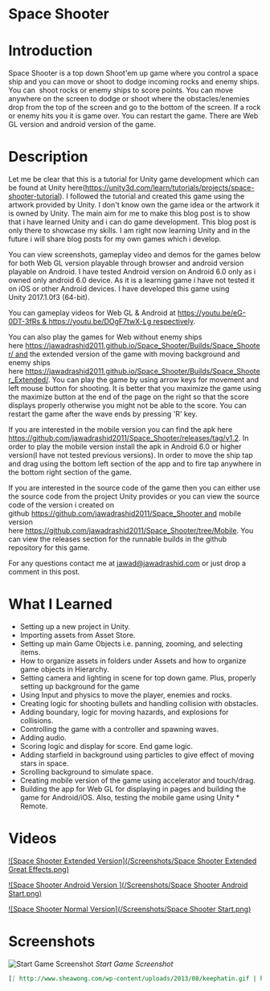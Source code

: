 # Space Shooter

# Introduction

Space Shooter is a top down Shoot'em up game where you control a space ship and you can move or shoot to dodge incoming rocks and enemy ships. You can  shoot rocks or enemy ships to score points. You can move anywhere on the screen to dodge or shoot where the obstacles/enemies drop from the top of the screen and go to the bottom of the screen. If a rock or enemy hits you it is game over. You can restart the game. There are Web GL version and android version of the game. 



# Description

Let me be clear that this is a tutorial for Unity game development which can be found at Unity here(https://unity3d.com/learn/tutorials/projects/space-shooter-tutorial). I followed the tutorial and created this game using the artwork provided by Unity. I don't know own the game idea or the artwork it is owned by Unity. The main aim for me to make this blog post is to show that i have learned Unity and i can do game development. This blog post is only there to showcase my skills. I am right now learning Unity and in the future i will share blog posts for my own games which i develop. 

You can view screenshots, gameplay video and demos for the games below for both Web GL version playable through browser and android version playable on Android. I have tested Android version on Android 6.0 only as i owned only android 6.0 device. As it is a learning game i have not tested it on iOS or other Android devices. I have developed this game using Unity 2017.1.0f3 (64-bit). 

You can gameplay videos for Web GL & Android at https://youtu.be/eG-0DT-3fRs & https://youtu.be/DOgF7twX-Lg respectively.

You can also play the games for Web without enemy ships here https://jawadrashid2011.github.io/Space_Shooter/Builds/Space_Shooter/ and the extended version of the game with moving background and enemy ships here https://jawadrashid2011.github.io/Space_Shooter/Builds/Space_Shooter_Extended/. You can play the game by using arrow keys for movement and left mouse button for shooting. It is better that you maximize the game using the maximize button at the end of the page on the right so that the score displays properly otherwise you might not be able to the score. You can restart the game after the wave ends by pressing 'R' key.

If you are interested in the mobile version you can find the apk here https://github.com/jawadrashid2011/Space_Shooter/releases/tag/v1.2. In order to play the mobile version install the apk in Android 6.0 or higher version(I have not tested previous versions). In order to move the ship tap and drag using the bottom left section of the app and to fire tap anywhere in the bottom right section of the game. 

If you are interested in the source code of the game then you can either use the source code from the project Unity provides or you can view the source code of the version i created on github https://github.com/jawadrashid2011/Space_Shooter and mobile version here https://github.com/jawadrashid2011/Space_Shooter/tree/Mobile. You can view the releases section for the runnable builds in the github repository for this game. 

For any questions contact me at jawad@jawadrashid.com or just drop a comment in this post. 

# What I Learned

* Setting up a new project in Unity.
* Importing assets from Asset Store.
* Setting up main Game Objects i.e. panning, zooming, and selecting items.
* How to organize assets in folders under Assets and how to organize game objects in Hierarchy. 
* Setting camera and lighting in scene for top down game. Plus, properly setting up background for the game
* Using Input and physics to move the player, enemies and rocks. 
* Creating logic for shooting bullets and handling collision with obstacles.
* Adding boundary, logic for moving hazards, and explosions for collisions.
* Controlling the game with a controller and spawning waves.
* Adding audio.
* Scoring logic and display for score. End game logic.
* Adding starfield in background using particles to give effect of moving stars in space.
* Scrolling background to simulate space.
* Creating mobile version of the game using accelerator and touch/drag.
* Building the app for Web GL for displaying in pages and building the game for Android/iOS. Also, testing the mobile game using Unity * Remote. 

# Videos

[![Space Shooter Extended Version](/Screenshots/Space Shooter Extended Great Effects.png)](https://youtu.be/eG-0DT-3fRs "Space Shooter Extended Version")

[![Space Shooter Android Version ](/Screenshots/Space Shooter Android Start.png)](https://youtu.be/DOgF7twX-Lg "Space Shooter Android Version")

[![Space Shooter Normal Version](/Screenshots/Space Shooter Start.png)](https://youtu.be/tO3poFUfSnc "Roll A Ball Demo")


# Screenshots

![Start Game Screenshot](/Screenshots/Start.png "Start Game Screenshot")
*Start Game Screenshot*

```markdown
[[ http://www.sheawong.com/wp-content/uploads/2013/08/keephatin.gif | height = 100px ]]
```

